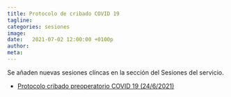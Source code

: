 ```yaml
---
title: Protocolo de cribado COVID 19  
tagline: 
categories: sesiones
image: 
date:   2021-07-02 12:00:00 +0100p
author: 
meta: 
---
```

Se añaden nuevas sesiones clíncas en la sección del Sesiones del servicio.

  * [Protocolo cribado preoperatorio COVID 19 (24/6/2021)](https://drive.google.com/file/d/1S4-0ByyGUAhD5nsJLHKWenXJoDXOigLx/view?usp=sharing)
